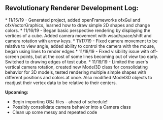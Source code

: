 <h2>Revolutionary Renderer Development Log:</h2>
* 11/15/19 - Generated project, added openFrameworks ofxGui and ofxVectorGraphics, learned how to draw simple 2D shapes and change colors.
* 11/16/19 - Began basic perspective rendering by displaying the vertices of a cube. Added camera movement with wsad/space/shift and camera rotation with arrow keys.
* 11/17/19 - Fixed camera movement to be relative to view angle, added ability to control the camera with the mouse, began using lines to render edges
* 11/18/19 - Fixed visibility issue with off-screen points, but at the cost of some lines becoming out of view too early. Switched to drawing edges of test cube.
* 11/19/19 - Limited the user's vertical camera rotation, created new Model3D class for consolidating behavior for 3D models, tested rendering multiple simple shapes with different positions and colors at once. Also modified Model3D objects to readjust their vertex data to be relative to their centers.

**Upcoming:**

* Begin importing OBJ files - ahead of schedule!
* Possibly consolidate camera behavior into a Camera class
* Clean up some messy and repeated code

